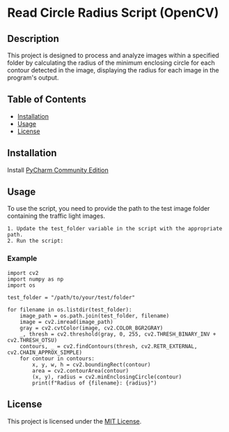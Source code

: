
# Read Circle Radius Script (OpenCV)
## Description
This project is designed to process and analyze images within a specified folder by calculating the radius of the minimum enclosing circle for each contour detected in the image, displaying the radius for each image in the program's output.

## Table of Contents
- [Installation](#installation)
- [Usage](#usage)
- [License](#license)

## Installation
Install [PyCharm Community Edition](https://www.jetbrains.com/pycharm/download/?section=windows)

## Usage
To use the script, you need to provide the path to the test image folder containing the traffic light images.

    1. Update the test_folder variable in the script with the appropriate path.
    2. Run the script:

### Example
    
    import cv2
    import numpy as np
    import os

    test_folder = "/path/to/your/test/folder"

    for filename in os.listdir(test_folder):
        image_path = os.path.join(test_folder, filename)
        image = cv2.imread(image_path)
        gray = cv2.cvtColor(image, cv2.COLOR_BGR2GRAY)
        _, thresh = cv2.threshold(gray, 0, 255, cv2.THRESH_BINARY_INV + cv2.THRESH_OTSU)
        contours, _ = cv2.findContours(thresh, cv2.RETR_EXTERNAL, cv2.CHAIN_APPROX_SIMPLE)
        for contour in contours:
            x, y, w, h = cv2.boundingRect(contour)
            area = cv2.contourArea(contour)
            (x, y), radius = cv2.minEnclosingCircle(contour)
            print(f"Radius of {filename}: {radius}")


## License
This project is licensed under the [MIT License](https://www.mit.edu/~amini/LICENSE.md).



